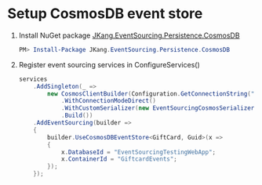 # Setup CosmosDB event store

1. Install NuGet package [JKang.EventSourcing.Persistence.CosmosDB](https://www.nuget.org/packages/JKang.EventSourcing.Persistence.CosmosDB/)

    ```powershell
    PM> Install-Package JKang.EventSourcing.Persistence.CosmosDB
    ```

1. Register event sourcing services in ConfigureServices()

    ```csharp
	services
        .AddSingleton(_ =>
            new CosmosClientBuilder(Configuration.GetConnectionString("CosmosDB"))
                .WithConnectionModeDirect()
                .WithCustomSerializer(new EventSourcingCosmosSerializer())
                .Build())
        .AddEventSourcing(builder =>
        {
            builder.UseCosmosDBEventStore<GiftCard, Guid>(x =>
            {
                x.DatabaseId = "EventSourcingTestingWebApp";
                x.ContainerId = "GiftcardEvents";
            });
        });
    ```
